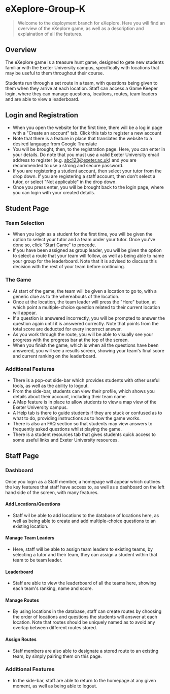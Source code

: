 # eXeplore-Group-K
> Welcome to the deployment branch for eXeplore. Here you will find an overview of the eXeplore game, as well as a description and explaination of all the features.

## Overview
The eXeplore game is a treasure hunt game, designed to gete new students familiar with the Exeter University campus, specifically with locations that may be useful to them throughout their course.

Students run through a set route in a team, with questions being given to them when they arrive at each location. Staff can access a Game Keeper login, where they can manage questions, locations, routes, team leaders and are able to view a leaderboard.

## Login and Registration
* When you open the website for the first time, there will be a log in page with a "Create an account" tab. Click this tab to register a new account
* Note that there is a feature in place that translates the website to a desired language from Google Translate
* You will be brought, then, to the registration page. Here, you can enter in your details. Do note that you must use a valid Exeter University email address to register (e.g. abc123@exeter.ac.uk) and you are recommended to use a strong and secure password.
* If you are registering a student account, then select your tutor from the drop down. If you are registering a staff account, then don't select a tutor, or select "Not applicable" in the drop down.
* Once you press enter, you will be brought back to the login page, where you can login with your created details.

## Student Page
### Team Selection
* When you login as a student for the first time, you will be given the option to select your tutor and a team under your tutor. Once you've done so, click "Start Game" to procede.
* If you have been assigned as group leader, you will be given the option to select a route that your team will follow, as well as being able to name your group for the leaderboard. Note that it is advised to discuss this decision with the rest of your team before continuing.

### The Game
* At start of the game, the team will be given a location to go to, with a generic clue as to the whereabouts of the location.
* Once at the location, the team leader will press the "Here" button, at which point a multiple-choice question related to their current location will appear.
* If a question is answered incorrectly, you will be prompted to answer the question again until it is answered correctly. Note that points from the total score are deducted for every incorrect answer.
* As you work through the route, you will be able to visually see your progress with the progress bar at the top of the screen.
* When you finish the game, which is when all the questions have been answered, you will see a results screen, showing your team's final score and current ranking on the leaderboard.

### Additional Features
* There is a pop-out side-bar which provides students with other useful tools, as well as the ability to logout.
* From the side-bar, students can view their profile, which shows you details about their account, including their team name.
* A Map feature is in place to allow students to view a map view of the Exeter University campus.
* A Help tab is there to guide students if they are stuck or confused as to what to do, providing instructions as to how the game works.
* There is also an FAQ section so that students may view answers to frequently asked questions whilst playing the game.
* There is a student resources tab that gives students quick access to some useful links and Exeter University resources.

## Staff Page
### Dashboard
Once you login as a Staff member, a homepage will appear which outlines the key features that staff have access to, as well as a dashboard on the left hand side of the screen, with many features.

#### Add Locations/Questions
* Staff wil be able to add locations to the database of locations here, as well as being able to create and add multiple-choice questions to an existing location.

#### Manage Team Leaders
* Here, staff will be able to assign team leaders to existing teams, by selecting a tutor and their team, they can assign a student within that team to be team leader.

#### Leaderboard
* Staff are able to view the leaderboard of all the teams here, showing each team's ranking, name and score.

#### Manage Routes
* By using locations in the database, staff can create routes by choosing the order of locations and questions the students will answer at each location. Note that routes should be uniquely named as to avoid any overlap between different routes stored.

#### Assign Routes
* Staff members are also able to designate a stored route to an existing team, by simply pairing them on this page.

### Additional Features
* In the side-bar, staff are able to return to the homepage at any given moment, as well as being able to logout.
